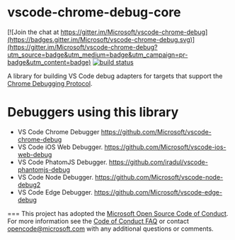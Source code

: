 
# vscode-chrome-debug-core
[![Join the chat at https://gitter.im/Microsoft/vscode-chrome-debug](https://badges.gitter.im/Microsoft/vscode-chrome-debug.svg)](https://gitter.im/Microsoft/vscode-chrome-debug?utm_source=badge&utm_medium=badge&utm_campaign=pr-badge&utm_content=badge)
[![build status](https://travis-ci.org/Microsoft/vscode-chrome-debug-core.svg?branch=master)](https://travis-ci.org/Microsoft/vscode-chrome-debug-core)

A library for building VS Code debug adapters for targets that support the [Chrome Debugging Protocol](https://chromedevtools.github.io/debugger-protocol-viewer/).

# Debuggers using this library
- VS Code Chrome Debugger https://github.com/Microsoft/vscode-chrome-debug
- VS Code iOS Web Debugger. https://github.com/Microsoft/vscode-ios-web-debug
- VS Code PhatomJS Debugger. https://github.com/iradul/vscode-phantomjs-debug
- VS Code Node Debugger. https://github.com/Microsoft/vscode-node-debug2
- VS Code Edge Debugger. https://github.com/Microsoft/vscode-edge-debug

===
This project has adopted the [Microsoft Open Source Code of Conduct](https://opensource.microsoft.com/codeofconduct/). For more information see the [Code of Conduct FAQ](https://opensource.microsoft.com/codeofconduct/faq/) or contact [opencode@microsoft.com](mailto:opencode@microsoft.com) with any additional questions or comments.
